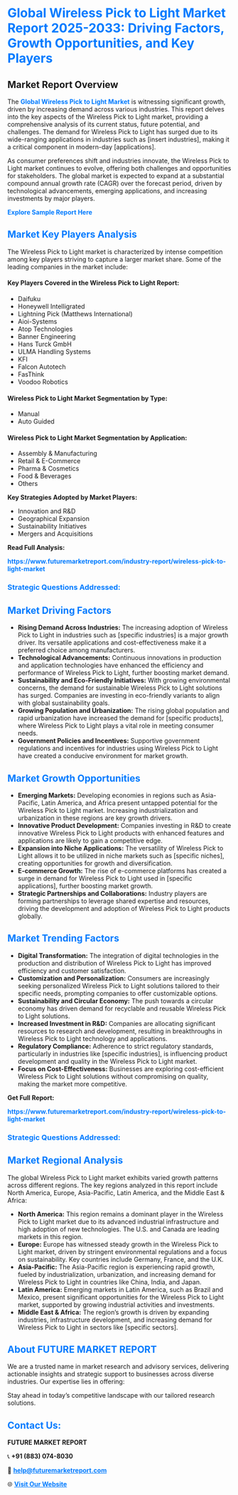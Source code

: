 <h1 style="color: #007BFF;">Global Wireless Pick to Light Market Report 2025-2033: Driving Factors, Growth Opportunities, and Key Players</h1>

<section id="overview">
<h2>Market Report Overview</h2>
<p>The <a href="https://www.futuremarketreport.com/industry-report/wireless-pick-to-light-market" style="color: #007BFF; text-decoration: none;"><strong>Global Wireless Pick to Light Market</strong></a> is witnessing significant growth, driven by increasing demand across various industries. This report delves into the key aspects of the Wireless Pick to Light market, providing a comprehensive analysis of its current status, future potential, and challenges. The demand for Wireless Pick to Light has surged due to its wide-ranging applications in industries such as [insert industries], making it a critical component in modern-day [applications].</p>
<p>As consumer preferences shift and industries innovate, the Wireless Pick to Light market continues to evolve, offering both challenges and opportunities for stakeholders. The global market is expected to expand at a substantial compound annual growth rate (CAGR) over the forecast period, driven by technological advancements, emerging applications, and increasing investments by major players.</p>
</section>

<section id="overview">
<p><a href="https://www.futuremarketreport.com/request-sample/reportId=26948" style="color: #007BFF; text-decoration: none;"><strong>Explore Sample Report Here</strong></a></p>
</section>

<section id="key-players">
<h2 style="color: #007BFF;">Market Key Players Analysis</h2>
<p>The Wireless Pick to Light market is characterized by intense competition among key players striving to capture a larger market share. Some of the leading companies in the market include:</p>
<h4>Key Players Covered in the Wireless Pick to Light Report:</h4>
<ul><li>Daifuku</li><li>Honeywell Intelligrated</li><li>Lightning Pick (Matthews International)</li><li>Aioi-Systems</li><li>Atop Technologies</li><li>Banner Engineering</li><li>Hans Turck GmbH</li><li>ULMA Handling Systems</li><li>KFI</li><li>Falcon Autotech</li><li>FasThink</li><li>Voodoo Robotics</li></ul>
<h4>Wireless Pick to Light Market Segmentation by Type:</h4>
<ul><li>Manual</li><li>Auto Guided</li></ul>

<h4>Wireless Pick to Light Market Segmentation by Application:</h4>
<ul><li>Assembly &amp; Manufacturing</li><li>Retail &amp; E-Commerce</li><li>Pharma &amp; Cosmetics</li><li>Food &amp; Beverages</li><li>Others</li></ul>
<p><strong>Key Strategies Adopted by Market Players:</strong></p>
<ul>
<li>Innovation and R&D</li>
<li>Geographical Expansion</li>
<li>Sustainability Initiatives</li>
<li>Mergers and Acquisitions</li>
</ul>
</section>

<section>
<p><strong>Read Full Analysis: </strong></p><a href="https://www.futuremarketreport.com/industry-report/wireless-pick-to-light-market" style="color: #007BFF; text-decoration: none;"><strong>https://www.futuremarketreport.com/industry-report/wireless-pick-to-light-market</strong></a>
<h3 style="color: #007BFF;">Strategic Questions Addressed:</h3>
</section>

<section id="driving-factors">
<h2 style="color: #007BFF;">Market Driving Factors</h2>
<ul>
<li><strong>Rising Demand Across Industries:</strong> The increasing adoption of Wireless Pick to Light in industries such as [specific industries] is a major growth driver. Its versatile applications and cost-effectiveness make it a preferred choice among manufacturers.</li>
<li><strong>Technological Advancements:</strong> Continuous innovations in production and application technologies have enhanced the efficiency and performance of Wireless Pick to Light, further boosting market demand.</li>
<li><strong>Sustainability and Eco-Friendly Initiatives:</strong> With growing environmental concerns, the demand for sustainable Wireless Pick to Light solutions has surged. Companies are investing in eco-friendly variants to align with global sustainability goals.</li>
<li><strong>Growing Population and Urbanization:</strong> The rising global population and rapid urbanization have increased the demand for [specific products], where Wireless Pick to Light plays a vital role in meeting consumer needs.</li>
<li><strong>Government Policies and Incentives:</strong> Supportive government regulations and incentives for industries using Wireless Pick to Light have created a conducive environment for market growth.</li>
</ul>
</section>

<section id="growth-opportunities">
<h2 style="color: #007BFF;">Market Growth Opportunities</h2>
<ul>
<li><strong>Emerging Markets:</strong> Developing economies in regions such as Asia-Pacific, Latin America, and Africa present untapped potential for the Wireless Pick to Light market. Increasing industrialization and urbanization in these regions are key growth drivers.</li>
<li><strong>Innovative Product Development:</strong> Companies investing in R&D to create innovative Wireless Pick to Light products with enhanced features and applications are likely to gain a competitive edge.</li>
<li><strong>Expansion into Niche Applications:</strong> The versatility of Wireless Pick to Light allows it to be utilized in niche markets such as [specific niches], creating opportunities for growth and diversification.</li>
<li><strong>E-commerce Growth:</strong> The rise of e-commerce platforms has created a surge in demand for Wireless Pick to Light used in [specific applications], further boosting market growth.</li>
<li><strong>Strategic Partnerships and Collaborations:</strong> Industry players are forming partnerships to leverage shared expertise and resources, driving the development and adoption of Wireless Pick to Light products globally.</li>
</ul>
</section>

<section id="trending-factors">
<h2 style="color: #007BFF;">Market Trending Factors</h2>
<ul>
<li><strong>Digital Transformation:</strong> The integration of digital technologies in the production and distribution of Wireless Pick to Light has improved efficiency and customer satisfaction.</li>
<li><strong>Customization and Personalization:</strong> Consumers are increasingly seeking personalized Wireless Pick to Light solutions tailored to their specific needs, prompting companies to offer customizable options.</li>
<li><strong>Sustainability and Circular Economy:</strong> The push towards a circular economy has driven demand for recyclable and reusable Wireless Pick to Light solutions.</li>
<li><strong>Increased Investment in R&D:</strong> Companies are allocating significant resources to research and development, resulting in breakthroughs in Wireless Pick to Light technology and applications.</li>
<li><strong>Regulatory Compliance:</strong> Adherence to strict regulatory standards, particularly in industries like [specific industries], is influencing product development and quality in the Wireless Pick to Light market.</li>
<li><strong>Focus on Cost-Effectiveness:</strong> Businesses are exploring cost-efficient Wireless Pick to Light solutions without compromising on quality, making the market more competitive.</li>
</ul>
</section>

<section>
<p><strong>Get Full Report: </strong></p><a href="https://www.futuremarketreport.com/industry-report/wireless-pick-to-light-market" style="color: #007BFF; text-decoration: none;"><strong>https://www.futuremarketreport.com/industry-report/wireless-pick-to-light-market</strong></a>
<h3 style="color: #007BFF;">Strategic Questions Addressed:</h3>
</section>


<section id="regional-analysis">
<h2 style="color: #007BFF;">Market Regional Analysis</h2>
<p>The global Wireless Pick to Light market exhibits varied growth patterns across different regions. The key regions analyzed in this report include North America, Europe, Asia-Pacific, Latin America, and the Middle East & Africa:</p>
<ul>
<li><strong>North America:</strong> This region remains a dominant player in the Wireless Pick to Light market due to its advanced industrial infrastructure and high adoption of new technologies. The U.S. and Canada are leading markets in this region.</li>
<li><strong>Europe:</strong> Europe has witnessed steady growth in the Wireless Pick to Light market, driven by stringent environmental regulations and a focus on sustainability. Key countries include Germany, France, and the U.K.</li>
<li><strong>Asia-Pacific:</strong> The Asia-Pacific region is experiencing rapid growth, fueled by industrialization, urbanization, and increasing demand for Wireless Pick to Light in countries like China, India, and Japan.</li>
<li><strong>Latin America:</strong> Emerging markets in Latin America, such as Brazil and Mexico, present significant opportunities for the Wireless Pick to Light market, supported by growing industrial activities and investments.</li>
<li><strong>Middle East & Africa:</strong> The region’s growth is driven by expanding industries, infrastructure development, and increasing demand for Wireless Pick to Light in sectors like [specific sectors].</li>
</ul>
</section>

<footer>
<h2 style="color: #007BFF;">About FUTURE MARKET REPORT</h2>
<p>We are a trusted name in market research and advisory services, delivering actionable insights and strategic support to businesses across diverse industries. Our expertise lies in offering:</p>

<p>Stay ahead in today’s competitive landscape with our tailored research solutions.</p>

<h2 style="color: #007BFF;">Contact Us:</h2>
<p><strong>FUTURE MARKET REPORT</strong></p>
<p>📞 <strong>+91 (883) 074-8030</strong></p>
<p>📧 <strong><a href="mailto:help@futuremarketreport.com" style="color: #007BFF;">help@futuremarketreport.com</a></strong></p>
<p>🌐 <strong><a href="https://www.futuremarketreport.com/" style="color: #007BFF;">Visit Our Website</a></strong></p>
</footer>